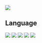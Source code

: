 <img src="https://img.shields.io/badge/just%20the%20message-8A2BE2"/>

<h2>Language</h2>
<img src="https://img.shields.io/badge/HTML-E34F26"/>
<img src="https://img.shields.io/badge/React-61DAFB"/>
<img src="https://img.shields.io/badge/TypeScript-3178C6"/>
<img src="https://img.shields.io/badge/Tailwind_CSS-06B6D4"/>
<img src="https://img.shields.io/badge/Styled_components-DB7093"/>
